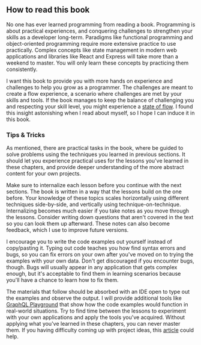 ## How to read this book

No one has ever learned programming from reading a book. Programming is about practical experiences, and conquering challenges to strengthen your skills as a developer long-term. Paradigms like functional programming and object-oriented programming require more extensive practice to use practically. Complex concepts like state management in modern web applications and libraries like React and Express will take more than a weekend to master. You will only learn these concepts by practicing them consistently.

I want this book to provide you with more hands on experience and challenges to help you grow as a programmer. The challenges are meant to create a flow experience, a scenario where challenges are met by your skills and tools. If the book manages to keep the balance of challenging you and respecting your skill level, you might experience a [state of flow](https://www.robinwieruch.de/lessons-learned-deep-work-flow/). I found this insight astonishing when I read about myself, so I hope I can induce it in this book.

### Tips & Tricks

As mentioned, there are practical tasks in the book, where be guided to solve problems using the techniques you learned in previous sections. It should let you experience practical uses for the lessons you've learned in these chapters, and provide deeper understanding of the more abstract content for your own projects.

Make sure to internalize each lesson before you continue with the next sections. The book is written in a way that the lessons build on the one before. Your knowledge of these topics scales horizontally using different techniques side-by-side, and vertically using technique-on-technique. Internalizing becomes much easier if you take notes as you move through the lessons. Consider writing down questions that aren't covered in the text so you can look them up afterward. These notes can also become feedback, which I use to improve future versions.

I encourage you to write the code examples out yourself instead of copy/pasting it.  Typing out code teaches you how find syntax errors and bugs, so you can fix errors on your own after you've moved on to trying the examples with your own data. Don't get discouraged if you encounter bugs, though. Bugs will usually appear in any application that gets complex enough, but it's acceptable to find them in learning scenarios because you'll have a chance to learn how to fix them.

The materials that follow should be absorbed with an IDE open to type out the examples and observe the output. I will provide additional tools like [GraphQL Playground](https://github.com/prisma/graphql-playground) that show how the code examples would function in real-world situations. Try to find time between the lessons to experiment with your own applications and apply the tools you've acquired. Without applying what you've learned in these chapters, you can never master them. If you having difficulty coming up with project ideas, this [article](https://www.robinwieruch.de/how-to-learn-framework/) could help.
